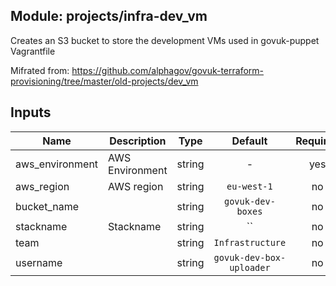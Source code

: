 ## Module: projects/infra-dev_vm

Creates an S3 bucket to store the development VMs used in govuk-puppet
Vagrantfile

Mifrated from:
https://github.com/alphagov/govuk-terraform-provisioning/tree/master/old-projects/dev_vm


## Inputs

| Name | Description | Type | Default | Required |
|------|-------------|:----:|:-----:|:-----:|
| aws_environment | AWS Environment | string | - | yes |
| aws_region | AWS region | string | `eu-west-1` | no |
| bucket_name |  | string | `govuk-dev-boxes` | no |
| stackname | Stackname | string | `` | no |
| team |  | string | `Infrastructure` | no |
| username |  | string | `govuk-dev-box-uploader` | no |


